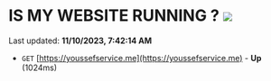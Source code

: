 # IS MY WEBSITE RUNNING ? [![](https://img.shields.io/static/v1?label=Sponsor&message=%E2%9D%A4&logo=GitHub&color=%23fe8e86)](https://github.com/sponsors/<username>)

Last updated: **11/10/2023, 7:42:14 AM**

- `GET` [https://youssefservice.me](https://youssefservice.me) - **Up** (1024ms)
